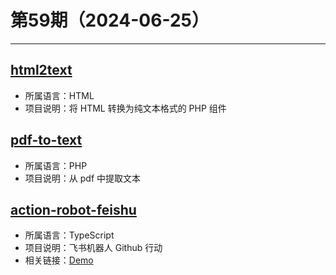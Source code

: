 # 第59期（2024-06-25）

---
## [html2text](https://github.com/soundasleep/html2text)
- 所属语言：HTML
- 项目说明：将 HTML 转换为纯文本格式的 PHP 组件

## [pdf-to-text](https://github.com/spatie/pdf-to-text)
- 所属语言：PHP
- 项目说明：从 pdf 中提取文本

## [action-robot-feishu](https://github.com/whatwewant/action-robot-feishu)
- 所属语言：TypeScript
- 项目说明：飞书机器人 Github 行动
- 相关链接：[Demo](https://github.com/zmicro-design/package-docker-buildx/blob/master/.github/workflows/ci.yml#L18C14-L26)
